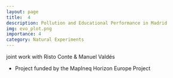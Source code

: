 ```yaml
---
layout: page
title:  4
description: Pollution and Educational Performance in Madrid
img: evo_plot.png
importance: 4
category: Natural Experiments
---
```


joint work with Risto Conte & Manuel Valdés

- Project funded by the MapIneq Horizon Europe Project